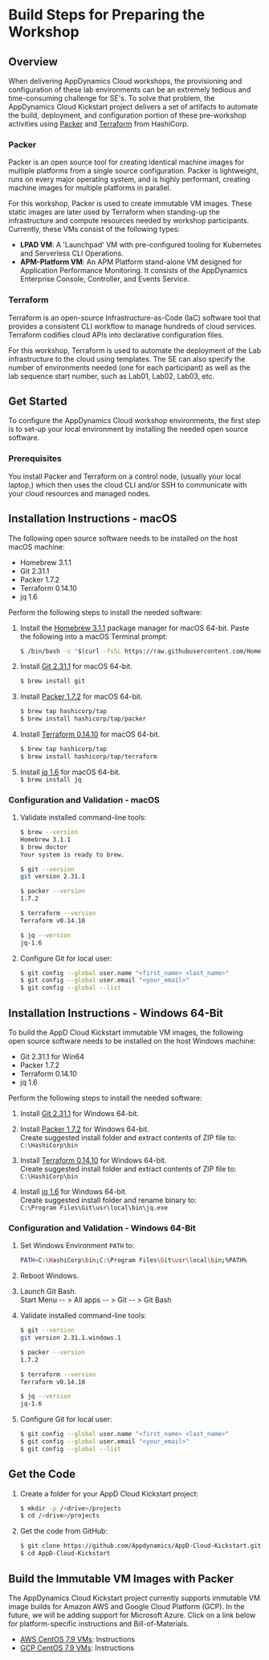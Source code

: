 # Build Steps for Preparing the Workshop

## Overview

When delivering AppDynamics Cloud workshops, the provisioning and configuration of these lab environments 
can be an extremely tedious and time-consuming challenge for SE's. To solve that problem, the AppDynamics 
Cloud Kickstart project delivers a set of artifacts to automate the build, deployment, and configuration 
portion of these pre-workshop activities using [Packer](https://www.packer.io/) and 
[Terraform](https://www.terraform.io/) from HashiCorp.

### Packer

Packer is an open source tool for creating identical machine images for multiple platforms from a single 
source configuration. Packer is lightweight, runs on every major operating system, and is highly performant, 
creating machine images for multiple platforms in parallel.  

For this workshop, Packer is used to create immutable VM images. These static images are later used by 
Terraform when standing-up the infrastructure and compute resources needed by workshop participants. Currently, 
these VMs consist of the following types:

-	__LPAD VM__: A 'Launchpad' VM with pre-configured tooling for Kubernetes and Serverless CLI Operations.
-	__APM-Platform VM__: An APM Platform stand-alone VM designed for Application Performance Monitoring. It consists of the AppDynamics Enterprise Console, Controller, and Events Service.

### Terraform

Terraform is an open-source Infrastructure-as-Code (IaC) software tool that provides a consistent CLI 
workflow to manage hundreds of cloud services. Terraform codifies cloud APIs into declarative configuration 
files.

For this workshop, Terraform is used to automate the deployment of the Lab infrastructure to the cloud 
using templates. The SE can also specify the number of environments needed (one for each participant) as 
well as the lab sequence start number, such as Lab01, Lab02, Lab03, etc.

## Get Started

To configure the AppDynamics Cloud workshop environments, the first step is to set-up your local environment 
by installing the needed open source software.

### Prerequisites
You install Packer and Terraform on a control node, (usually your local laptop,) which then uses the cloud CLI and/or
SSH to communicate with your cloud resources and managed nodes.

## Installation Instructions - macOS

The following open source software needs to be installed on the host macOS machine:

-	Homebrew 3.1.1
-	Git 2.31.1
-	Packer 1.7.2
-	Terraform 0.14.10
-	jq 1.6

Perform the following steps to install the needed software:

1.	Install the [Homebrew 3.1.1](https://brew.sh/) package manager for macOS 64-bit. Paste the following into a macOS Terminal prompt:  
    ```bash
    $ /bin/bash -c "$(curl -fsSL https://raw.githubusercontent.com/Homebrew/install/master/install.sh)"
    ```

2.	Install [Git 2.31.1](https://git-scm.com/downloads) for macOS 64-bit.  
    ```bash
    $ brew install git
    ```

3.	Install [Packer 1.7.2](https://www.packer.io/downloads.html) for macOS 64-bit.  
    ```bash
    $ brew tap hashicorp/tap
    $ brew install hashicorp/tap/packer
    ```

4.	Install [Terraform 0.14.10](https://www.terraform.io/downloads.html) for macOS 64-bit.  
    ```bash
    $ brew tap hashicorp/tap
    $ brew install hashicorp/tap/terraform
    ```

5.	Install [jq 1.6](https://stedolan.github.io/jq/) for macOS 64-bit.  
    `$ brew install jq`  

### Configuration and Validation - macOS

1.	Validate installed command-line tools:

    ```bash
    $ brew --version
    Homebrew 3.1.1
    $ brew doctor
    Your system is ready to brew.

    $ git --version
    git version 2.31.1

    $ packer --version
    1.7.2

    $ terraform --version
    Terraform v0.14.10

    $ jq --version
    jq-1.6
    ```

2.	Configure Git for local user:

    ```bash
    $ git config --global user.name "<first_name> <last_name>"
    $ git config --global user.email "<your_email>"
    $ git config --global --list
    ```

## Installation Instructions - Windows 64-Bit

To build the AppD Cloud Kickstart immutable VM images, the following open source software needs to be installed on the host Windows machine:

-	Git 2.31.1 for Win64
-	Packer 1.7.2
-	Terraform 0.14.10
-	jq 1.6

Perform the following steps to install the needed software:

1.	Install [Git 2.31.1](https://github.com/git-for-windows/git/releases/download/v2.31.1.windows.1/Git-2.31.1-64-bit.exe) for Windows 64-bit.

2.	Install [Packer 1.7.2](https://releases.hashicorp.com/packer/1.7.2/packer_1.7.2_windows_amd64.zip) for Windows 64-bit.  
    Create suggested install folder and extract contents of ZIP file to:  
    `C:\HashiCorp\bin`  

3.	Install [Terraform 0.14.10](https://releases.hashicorp.com/terraform/0.14.10/terraform_0.14.10_windows_amd64.zip) for Windows 64-bit.  
    Create suggested install folder and extract contents of ZIP file to:  
    `C:\HashiCorp\bin`  

4.	Install [jq 1.6](https://github.com/stedolan/jq/releases/download/jq-1.6/jq-win64.exe) for Windows 64-bit.  
    Create suggested install folder and rename binary to:  
    `C:\Program Files\Git\usr\local\bin\jq.exe`

### Configuration and Validation - Windows 64-Bit

1.	Set Windows Environment `PATH` to:

    ```bash
    PATH=C:\HashiCorp\bin;C:\Program Files\Git\usr\local\bin;%PATH%
    ```

2.	Reboot Windows.

3.	Launch Git Bash.  
    Start Menu -- > All apps -- > Git -- > Git Bash

4.	Validate installed command-line tools:

    ```bash
    $ git --version
    git version 2.31.1.windows.1

    $ packer --version
    1.7.2

    $ terraform --version
    Terraform v0.14.10

    $ jq --version
    jq-1.6
    ```

5.	Configure Git for local user:

    ```bash
    $ git config --global user.name "<first_name> <last_name>"
    $ git config --global user.email "<your_email>"
    $ git config --global --list
    ```

## Get the Code

1.	Create a folder for your AppD Cloud Kickstart project:

    ```bash
    $ mkdir -p /<drive>/projects
    $ cd /<drive>/projects
    ```

2.	Get the code from GitHub:

    ```bash
    $ git clone https://github.com/Appdynamics/AppD-Cloud-Kickstart.git
    $ cd AppD-Cloud-Kickstart
    ```

## Build the Immutable VM Images with Packer

The AppDynamics Cloud Kickstart project currently supports immutable VM image builds for Amazon AWS and 
Google Cloud Platform (GCP). In the future, we will be adding support for Microsoft Azure. Click on a 
link below for platform-specific instructions and Bill-of-Materials.

-	[AWS CentOS 7.9 VMs](AWS_VM_BUILD_INSTRUCTIONS.md): Instructions
-	[GCP CentOS 7.9 VMs](GCP_VM_BUILD_INSTRUCTIONS.md): Instructions
